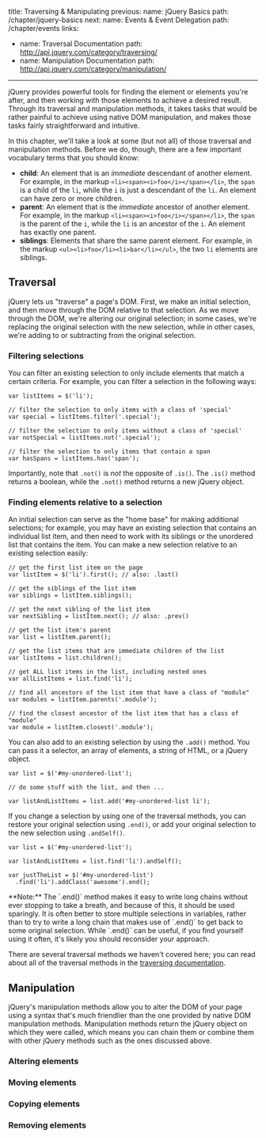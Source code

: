 title: Traversing & Manipulating
previous:
  name: jQuery Basics
  path: /chapter/jquery-basics
next:
  name: Events & Event Delegation
  path: /chapter/events
links:
  - name: Traversal Documentation
    path: http://api.jquery.com/category/traversing/
  - name: Manipulation Documentation
    path: http://api.jquery.com/category/manipulation/
---

jQuery provides powerful tools for finding the element or elements you're
after, and then working with those elements to achieve a desired result.
Through its traversal and manipulation methods, it takes tasks that would be
rather painful to achieve using native DOM manipulation, and makes those tasks
fairly straightforward and intuitive.

In this chapter, we'll take a look at some (but not all) of those traversal and
manipulation methods. Before we do, though, there are a few important
vocabulary terms that you should know:

- **child**: An element that is an *immediate* descendant of another element.
  For example, in the markup `<li><span><i>foo</i></span></li>`, the `span` is
  a child of the `li`, while the `i` is just a descendant of the `li`. An
  element can have zero or more children.
- **parent**: An element that is the *immediate* ancestor of another element.
  For example, in the markup `<li><span><i>foo</i></span></li>`, the `span` is
  the parent of the `i`, while the `li` is an ancestor of the `i`. An element
  has exactly one parent.
- **siblings**: Elements that share the same parent element. For example, in
  the markup `<ul><li>foo</li><li>bar</li></ul>`, the two `li` elements are
  siblings.

## Traversal

jQuery lets us "traverse" a page's DOM. First, we make an initial selection,
and then move through the DOM relative to that selection. As we move through
the DOM, we're altering our original selection; in some cases, we're replacing
the original selection with the new selection, while in other cases, we're
adding to or subtracting from the original selection.

### Filtering selections

You can filter an existing selection to only include elements that match a
certain criteria. For example, you can filter a selection in the following ways:

    var listItems = $('li');

    // filter the selection to only items with a class of 'special'
    var special = listItems.filter('.special');

    // filter the selection to only items without a class of 'special'
    var notSpecial = listItems.not('.special');

    // filter the selection to only items that contain a span
    var hasSpans = listItems.has('span');

Importantly, note that `.not()` is *not* the opposite of `.is()`. The `.is()`
method returns a boolean, while the `.not()` method returns a new jQuery
object.

### Finding elements relative to a selection

An initial selection can serve as the "home base" for making additional
selections; for example, you may have an existing selection that contains an
individual list item, and then need to work with its siblings or the unordered
list that contains the item. You can make a new selection relative to an
existing selection easily:

    // get the first list item on the page
    var listItem = $('li').first(); // also: .last()

    // get the siblings of the list item
    var siblings = listItem.siblings();

    // get the next sibling of the list item
    var nextSibling = listItem.next(); // also: .prev()

    // get the list item's parent
    var list = listItem.parent();

    // get the list items that are immediate children of the list
    var listItems = list.children();

    // get ALL list items in the list, including nested ones
    var allListItems = list.find('li');

    // find all ancestors of the list item that have a class of "module"
    var modules = listItem.parents('.module');

    // find the closest ancestor of the list item that has a class of "module"
    var module = listItem.closest('.module');

You can also add to an existing selection by using the `.add()` method.
You can pass it a selector, an array of elements, a string of HTML, or a jQuery
object.

    var list = $('#my-unordered-list');

    // do some stuff with the list, and then ...

    var listAndListItems = list.add('#my-unordered-list li');

If you change a selection by using one of the traversal methods, you can
restore your original selection using `.end()`, or add your original selection
to the new selection using `.andSelf()`.

    var list = $('#my-unordered-list');

    var listAndListItems = list.find('li').andSelf();

    var justTheList = $('#my-unordered-list')
      .find('li').addClass('awesome').end();

<div class="alert alert-info"> **Note:** The `.end()` method makes it easy to
write long chains without ever stopping to take a breath, and because of this,
it should be used sparingly. It is often better to store multiple selections in
variables, rather than to try to write a long chain that makes use of `.end()`
to get back to some original selection.  While `.end()` can be useful, if you
find yourself using it often, it's likely you should reconsider your approach.
</div>

There are several traversal methods we haven't covered here; you can read about
all of the traversal methods in the [traversing
documentation](http://api.jquery.com/category/traversing/).

## Manipulation

jQuery's manipulation methods allow you to alter the DOM of your page using a
syntax that's much friendlier than the one provided by native DOM manipulation
methods. Manipulation methods return the jQuery object on which they were called,
which means you can chain them or combine them with other jQuery methods such
as the ones discussed above.

### Altering elements

### Moving elements

### Copying elements

### Removing elements

